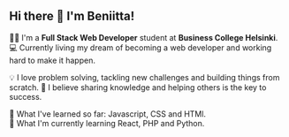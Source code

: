 ## Hi there 👋 I'm Beniitta!

👩‍💻 I'm a **Full Stack Web Developer** student at **Business College Helsinki**. 💻 Currently living my dream of becoming a web developer and working hard to make it happen.


💡 I love problem solving, tackling new challenges and building things from scratch. 
🚀 I believe sharing knowledge and helping others is the key to success.

🌸 What I've learned so far: Javascript, CSS and HTMl.  
🐍 What I'm currently learning React, PHP and Python. 






